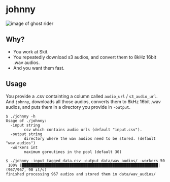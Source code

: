 # johnny

![image of ghost rider](https://i.pinimg.com/736x/77/93/c6/7793c64d4fa2d4d32560e978070d90c8.jpg "Johnny Blaze")

## Why?

* You work at Skit.
* You repeatedly download s3 audios, and convert them to 8kHz 16bit .wav audios.
* And you want them fast.


## Usage

You provide a .csv containting a column called `audio_url` / `s3_audio_url`.
And `johnny`, downloads all those audios, converts them to 8kHz 16bit .wav audios, and puts them in a directory you provide in `-output`.


```
$ ./johnny -h
Usage of ./johnny:
  -input string
    	csv which contains audio urls (default "input.csv").
  -output string
    	directory where the wav audios need to be stored. (default "wav_audios")
  -workers int
    	maximum goroutines in the pool (default 30)
```


```
$ ./johnny -input tagged_data.csv -output data/wav_audios/ -workers 50
 100% |████████████████████████████████████████████████████████████| (967/967, 90 it/s)         
finished processing 967 audios and stored them in data/wav_audios/
```

